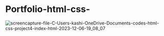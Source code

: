 # Portfolio-html-css-
![screencapture-file-C-Users-kashi-OneDrive-Documents-codes-html-css-project4-index-html-2023-12-06-19_08_07](https://github.com/kashifali0969082/Portfolio-html-css-/assets/144449902/b4a3f93d-127d-4774-a762-e490cda4749e)
